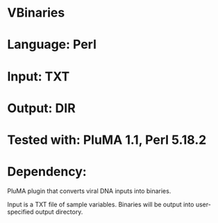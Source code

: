 # VBinaries
# Language: Perl
# Input: TXT
# Output: DIR
# Tested with: PluMA 1.1,  Perl 5.18.2
# Dependency:


PluMA plugin that converts viral DNA inputs into binaries.

Input is a TXT file of sample variables.  Binaries will be output into user-specified output directory.

